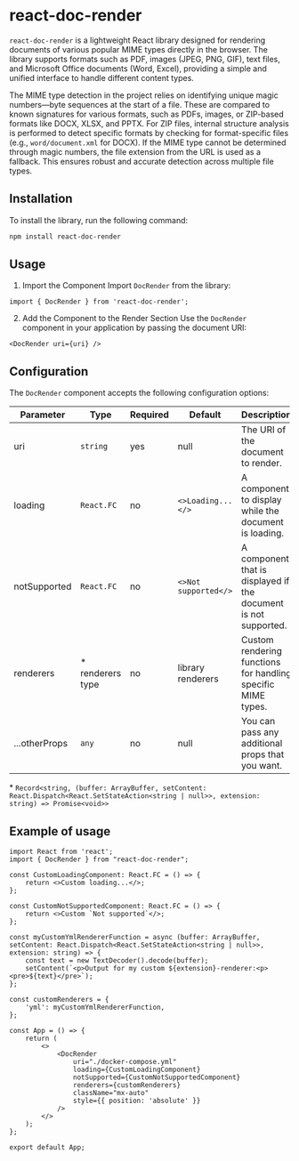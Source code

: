 # react-doc-render
`react-doc-render` is a lightweight React library designed for rendering documents of various popular MIME types directly in the browser. The library supports formats such as PDF, images (JPEG, PNG, GIF), text files, and Microsoft Office documents (Word, Excel), providing a simple and unified interface to handle different content types.

The MIME type detection in the project relies on identifying unique magic numbers—byte sequences at the start of a file. These are compared to known signatures for various formats, such as PDFs, images, or ZIP-based formats like DOCX, XLSX, and PPTX. For ZIP files, internal structure analysis is performed to detect specific formats by checking for format-specific files (e.g., `word/document.xml` for DOCX). If the MIME type cannot be determined through magic numbers, the file extension from the URL is used as a fallback. This ensures robust and accurate detection across multiple file types.

## Installation
To install the library, run the following command:
```bash
npm install react-doc-render
```

## Usage
1. Import the Component
Import `DocRender` from the library:
```tsx
import { DocRender } from 'react-doc-render';
```

2. Add the Component to the Render Section
Use the `DocRender` component in your application by passing the document URI:
```tsx
<DocRender uri={uri} />
```

## Configuration
The `DocRender` component accepts the following configuration options:

| Parameter      | Type                   | Required | Default              |  Description                                                   |
|----------------|------------------------|----------|----------------------|----------------------------------------------------------------|
| uri            | `string`               |   yes    |    null              | The URI of the document to render.                             |
| loading        | `React.FC`             |   no     | `<>Loading...</>`    | A component to display while the document is loading.          |
| notSupported   | `React.FC`             |   no     | `<>Not supported</>` | A component that is displayed if the document is not supported.|
| renderers      |  &#x2a; renderers type |   no     | library renderers    | Custom rendering functions for handling specific MIME types.   |
| ...otherProps  | `any`                  |   no     |    null              | You can pass any additional props that you want.               |

&#x2a; `Record<string, (buffer: ArrayBuffer, setContent: React.Dispatch<React.SetStateAction<string | null>>, extension: string) => Promise<void>>`

## Example of usage

```tsx
import React from 'react';
import { DocRender } from "react-doc-render";

const CustomLoadingComponent: React.FC = () => {
    return <>Custom loading...</>;
};

const CustomNotSupportedComponent: React.FC = () => {
    return <>Custom `Not supported`</>;
};

const myCustomYmlRendererFunction = async (buffer: ArrayBuffer, setContent: React.Dispatch<React.SetStateAction<string | null>>, extension: string) => {
    const text = new TextDecoder().decode(buffer);
    setContent(`<p>Output for my custom ${extension}-renderer:<p><pre>${text}</pre>`);
};

const customRenderers = {
    'yml': myCustomYmlRendererFunction,
};

const App = () => {
    return (
        <>
            <DocRender
                uri="./docker-compose.yml"
                loading={CustomLoadingComponent}
                notSupported={CustomNotSupportedComponent}
                renderers={customRenderers}
                className="mx-auto"
                style={{ position: 'absolute' }}
            />
        </>
    );
};

export default App;

```
